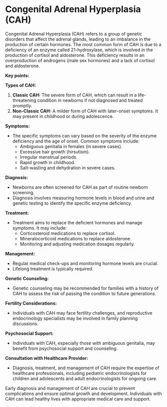 # Congenital Adrenal Hyperplasia (CAH)

Congenital Adrenal Hyperplasia (CAH) refers to a group of genetic disorders that affect the adrenal glands, leading to an imbalance in the production of certain hormones. The most common form of CAH is due to a deficiency of an enzyme called 21-hydroxylase, which is involved in the production of cortisol and aldosterone. This deficiency results in an overproduction of androgens (male sex hormones) and a lack of cortisol and aldosterone. 

**Key points:**

**Types of CAH:**
1. **Classic CAH:** The severe form of CAH, which can result in a life-threatening condition in newborns if not diagnosed and treated promptly.
2. **Non-Classic CAH:** A milder form of CAH with later-onset symptoms. It may present in childhood or during adolescence.

**Symptoms:**
- The specific symptoms can vary based on the severity of the enzyme deficiency and the age of onset. Common symptoms include:
  - Ambiguous genitalia in females (in severe cases).
  - Excessive hair growth (hirsutism).
  - Irregular menstrual periods.
  - Rapid growth in childhood.
  - Salt-wasting and dehydration in severe cases.

**Diagnosis:**
- Newborns are often screened for CAH as part of routine newborn screening.
- Diagnosis involves measuring hormone levels in blood and urine and genetic testing to identify the specific enzyme deficiency.

**Treatment:**
- Treatment aims to replace the deficient hormones and manage symptoms. It may include:
  - Corticosteroid medications to replace cortisol.
  - Mineralocorticoid medications to replace aldosterone.
  - Monitoring and adjusting medication dosages regularly.

**Management:**
- Regular medical check-ups and monitoring hormone levels are crucial.
- Lifelong treatment is typically required.

**Genetic Counseling:**
- Genetic counseling may be recommended for families with a history of CAH to assess the risk of passing the condition to future generations.

**Fertility Considerations:**
- Individuals with CAH may face fertility challenges, and reproductive endocrinology specialists may be involved in family planning discussions.

**Psychosocial Support:**
- Individuals with CAH, especially those with ambiguous genitalia, may benefit from psychosocial support and counseling.

**Consultation with Healthcare Provider:**
- Diagnosis, treatment, and management of CAH require the expertise of healthcare professionals, including pediatric endocrinologists for children and adolescents and adult endocrinologists for ongoing care.

Early diagnosis and management of CAH are crucial to prevent complications and ensure optimal growth and development. Individuals with CAH can lead healthy lives with appropriate medical care and support.
